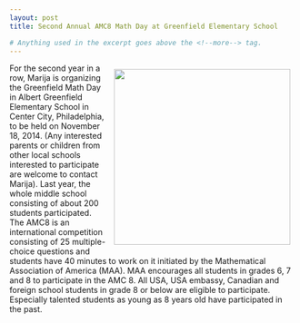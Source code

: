 ```yaml
---
layout: post
title: Second Annual AMC8 Math Day at Greenfield Elementary School

# Anything used in the excerpt goes above the <!--more--> tag.
---
```


<img align="right" class="hide-for-small" style="padding: 10px" width="310px" src="{{site.baseurl}}/{{site.img_path}}/math-logo.png">

For the second year in a row, Marija is organizing the Greenfield Math Day in Albert Greenfield Elementary School in Center City, Philadelphia, to be held on November 18, 2014. 
(Any interested parents or children from other local schools interested to participate are welcome to contact Marija). 
Last year, the whole middle school consisting of about 200 students participated.
The AMC8 is an international competition consisting of 25 multiple-choice questions and students have 40 minutes to work on it initiated by the Mathematical Association of America  (MAA). 
MAA encourages all students in grades 6, 7 and 8 to participate in the AMC 8. 
All USA, USA embassy, Canadian and foreign school students in grade 8 or below are eligible to participate. 
Especially talented students as young as 8 years old have participated in the past. 


<!--more-->
